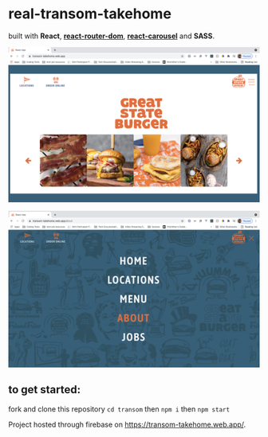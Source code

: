 # real-transom-takehome
built with <b>React</b>, <b><a href="https://reactrouter.com/web/guides/quick-start">react-router-dom</a></b>, <b><a href="https://reactrouter.com/web/guides/quick-start">react-carousel</a></b> and <b>SASS</b>.



![Homescreen](homescreen.png "Homepage")

![Menu](menu.png "menu")

## to get started:

fork and clone this repository
`cd transom`
then 
`npm i`
 then
 `npm start`

Project hosted through firebase on https://transom-takehome.web.app/.


